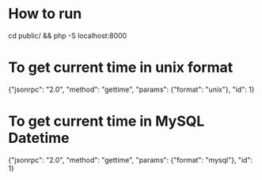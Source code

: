 
# How to run

cd public/ && php -S localhost:8000

# To get current time in unix format

{"jsonrpc": "2.0", "method": "gettime", "params": {"format": "unix"}, "id": 1}

# To get current time in MySQL Datetime

{"jsonrpc": "2.0", "method": "gettime", "params": {"format": "mysql"}, "id": 1}
